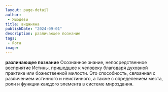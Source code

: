 ```yaml
---
layout: page-detail
author:
 - Яшодеви
title: виджняна
publishDate: "2024-09-01"
description: различающее познание
tags:
 - йога
image: 
---
```


__различающее познание__
Осознанное знание, непосредственное восприятие Истины, пришедшее к человеку благодаря духовной практике или божественной милости. Это способность, связанная с различением истинного и неистинного, а также с определением места, роли и функции каждого элемента в системе мироздания.

